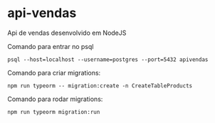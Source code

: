 # api-vendas

Api de vendas desenvolvido em NodeJS

Comando para entrar no psql

```
psql --host=localhost --username=postgres --port=5432 apivendas
```

Comando para criar migrations:

```
npm run typeorm -- migration:create -n CreateTableProducts
```

Comando para rodar migrations:

```
npm run typeorm migration:run
```
